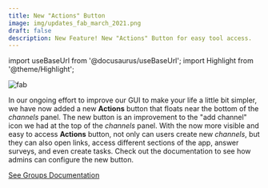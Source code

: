 ```yaml
---
title: New "Actions" Button
image: img/updates_fab_march_2021.png
draft: false
description: New Feature! New "Actions" Button for easy tool access.
---
```


import useBaseUrl from '@docusaurus/useBaseUrl'; 
import Highlight from '@theme/Highlight';


<div className="align-center">
<div class="card">
<div class="card__header">

</div>
<div class="card__image">
<img alt="fab" class="img_card item shadow--tl" src={useBaseUrl('img/updates_fab_march_2021.png')} />
<br/>
</div>
<div class="card__body">

In our ongoing effort to improve our GUI to make your life a little bit simpler, we have now added a new **Actions** button that floats near the bottom of the _channels_ panel. The new button is an improvement to the "add channel" icon we had at the top of the _channels_ panel. With the now more visible and easy to access **Actions** button, not only can users create new _channels_, but they can also open links, access different sections of the app, answer surveys, and even create tasks. Check out the documentation to see how admins can configure the new button.

</div>
<div className="card__footer text-center align-padding-center">

<a className="button button--info button--block" href="/docs/documentation/admin/admin_group#channel-creation-section">See Groups Documentation</a>
<br/>

</div>
</div>
</div>